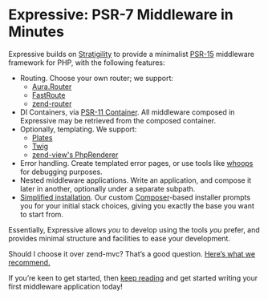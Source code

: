 # Expressive: PSR-7 Middleware in Minutes

Expressive builds on [Stratigility](https://docs.zendframework.com/zend-stratigility/)
to provide a minimalist [PSR-15](http://www.php-fig.org/psr/psr-15/) middleware
framework for PHP, with the following features:

- Routing. Choose your own router; we support:
    - [Aura.Router](https://github.com/auraphp/Aura.Router)
    - [FastRoute](https://github.com/nikic/FastRoute)
    - [zend-router](https://github.com/zendframework/zend-router)
- DI Containers, via [PSR-11 Container](https://www.php-fig.org/psr/psr-11/).
  All middleware composed in Expressive may be retrieved from the composed
  container.
- Optionally, templating. We support:
    - [Plates](http://platesphp.com/)
    - [Twig](http://twig.sensiolabs.org/)
    - [zend-view's PhpRenderer](https://docs.zendeframework..com/zend-view/)
- Error handling. Create templated error pages, or use tools like
  [whoops](https://github.com/filp/whoops) for debugging purposes.
- Nested middleware applications. Write an application, and compose it later
  in another, optionally under a separate subpath.
- [Simplified installation](getting-started/quick-start.md#create-a-new-project). 
  Our custom [Composer](https://getcomposer.org)-based installer prompts you for 
  your initial stack choices, giving you exactly the base you want to start from.

Essentially, Expressive allows *you* to develop using the tools *you* prefer,
and provides minimal structure and facilities to ease your development.

Should I choose it over zend-mvc?
That’s a good question. [Here’s what we recommend.](why-expressive.md)

If you’re keen to get started, then [keep reading](getting-started/features.md)
and get started writing your first middleware application today!
